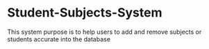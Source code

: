 # Student-Subjects-System
This system purpose is to help users to add and remove subjects or students accurate into the database

